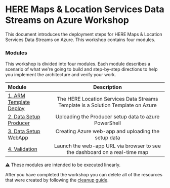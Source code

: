 # HERE Maps & Location Services Data Streams on Azure Workshop

This document introduces the deployment steps for HERE Maps & Location Services Data Streams on Azure. This workshop contains four modules.

### Modules

This workshop is divided into four modules. Each module describes a scenario of
what we're going to build and step-by-step directions to help you implement the
architecture and verify your work.

| Module        | Description |
|:---------------|:-------------:|
| [1. ARM Template Deploy][ARM Template Deploy] | The HERE Location Services Data Streams Template is a Solution Template on Azure  |
| [2. Data Setup Producer][Data_Setup_Producer] | Uploading the Producer setup data to azure PowerShell  |
| [3. Data Setup WebApp][Data_Setup_WebApp] | Creating Azure web-app and uploading the setup data  |
| [4. Validation][Validation] | Launch the web-app URL via browser to see the dashboard on a real-time map  |




:warning: These modules are intended to be executed linearly.

After you have completed the workshop you can delete all of the resources that were created by following the [cleanup guide][cleanup].




[ARM Template Deploy]:ARM_Template_Deploy/
[Data_Setup_Producer]:Data_Setup_Producer/
[Data_Setup_WebApp]:Data_Setup_WebApp/
[Validation]:Validation/
[cleanup]: 5_CleanUp/
